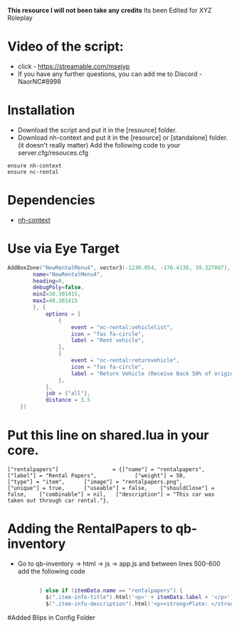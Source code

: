 **This resource I will not been take any credits**
Its been Edited for XYZ Roleplay

# Video of the script:

* click - https://streamable.com/msejyp
* If you have any further questions, you can add me to Discord - NaorNC#8998

# Installation

* Download the script and put it in the [resource] folder.
* Download nh-context and put it in the [resource] or [standalone] folder. (it doesn't really matter)
Add the following code to your server.cfg/resouces.cfg
```
ensure nh-context
ensure nc-rental
```

# Dependencies
* [nh-context](https://github.com/nighmares/nh-context)

# Use via Eye Target

```lua
AddBoxZone("NewRentalMenu4", vector3(-1230.054, -176.4136, 39.327087), 2, 3.2, {
        name="NewRentalMenu4",
        heading=0,
        debugPoly=false,
        minZ=38.301415,
        maxZ=40.301415
        }, {
            options = {
                {
                    event = "nc-rental:vehiclelist",
                    icon = "fas fa-circle",
                    label = "Rent vehicle",
                },
                {
                    event = "nc-rental:returnvehicle",
                    icon = "fas fa-circle",
                    label = "Return Vehicle (Receive Back 50% of original price)",
                },
            },
            job = {"all"},
            distance = 3.5
    })
```
# Put this line on shared.lua in your core.

```
["rentalpapers"]				 = {["name"] = "rentalpapers", 					["label"] = "Rental Papers", 			["weight"] = 50, 		["type"] = "item", 		["image"] = "rentalpapers.png", 		["unique"] = true, 		["useable"] = false, 	["shouldClose"] = false, 	["combinable"] = nil, 	["description"] = "This car was taken out through car rental."},
```
# Adding the RentalPapers to qb-inventory

* Go to qb-inventory -> html -> js -> app.js and between lines 500-600 add the following code

```lua

          } else if (itemData.name == "rentalpapers") {
            $(".item-info-title").html('<p>' + itemData.label + '</p>')
            $(".item-info-description").html('<p><strong>Plate: </strong><span>'+ itemData.info.label + '</span></p>');

```


#Added Blips in Config Folder
